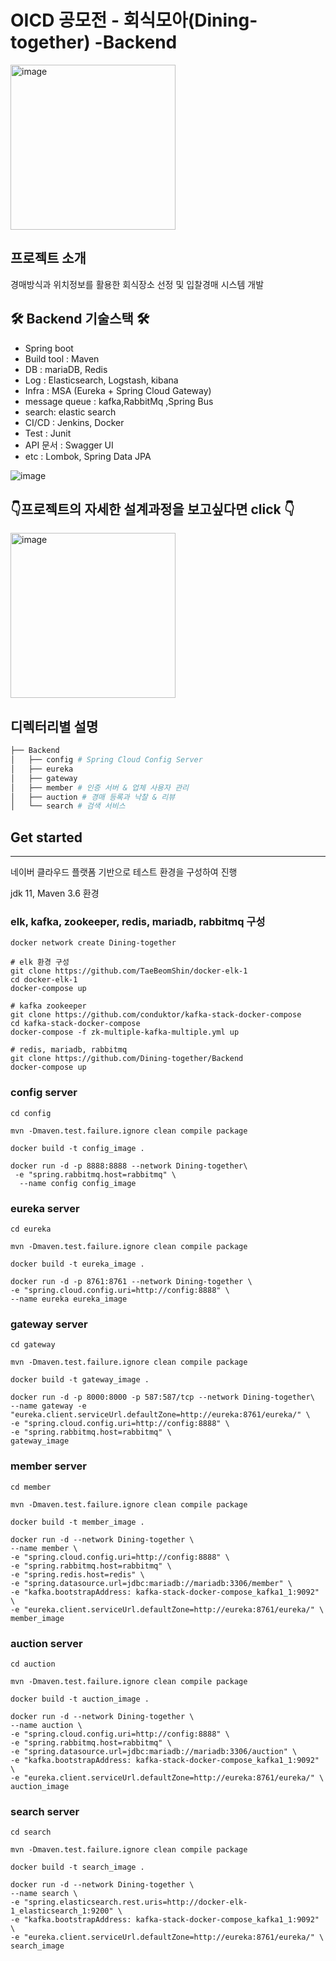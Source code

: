 # OICD 공모전 - 회식모아(Dining-together) -Backend
<img width="264" alt="image" src="https://user-images.githubusercontent.com/62784314/129598072-57ae7ac1-2192-42da-a3fb-bba8199f56d5.png">

## 프로젝트 소개

경매방식과 위치정보를 활용한 회식장소 선정 및 입찰경매 시스템 개발

## 🛠️ Backend 기술스택 🛠️

- Spring boot
- Build tool : Maven
- DB : mariaDB, Redis
- Log : Elasticsearch, Logstash, kibana
- Infra : MSA (Eureka + Spring Cloud Gateway)
- message queue : kafka,RabbitMq ,Spring Bus
- search: elastic search
- CI/CD : Jenkins, Docker
- Test : Junit
- API 문서 : Swagger UI
- etc : Lombok, Spring Data JPA

![image](https://user-images.githubusercontent.com/62784314/129598118-1e59bc66-6f9f-4e3f-b1dd-a86b3c37ca7a.png)

## :point_down:프로젝트의 자세한 설계과정을 보고싶다면 click :point_down:


<a href="https://github.com/Dining-together/Backend/wiki"><img width="264" alt="image" src="https://user-images.githubusercontent.com/62784314/129598099-ff37d45f-201f-4659-84bd-836ad47385e0.png"></a>

## 디렉터리별 설명

```bash
├── Backend
│   ├── config # Spring Cloud Config Server
│   ├── eureka
│   ├── gateway
│   ├── member # 인증 서버 & 업체 사용자 관리
│   ├── auction # 경매 등록과 낙찰 & 리뷰
│   └── search # 검색 서비스
```

## Get started

---

네이버 클라우드 플랫폼 기반으로 테스트 환경을 구성하여 진행

jdk 11, Maven 3.6 환경

### elk, kafka, zookeeper, redis, mariadb, rabbitmq 구성

```docker
docker network create Dining-together

# elk 환경 구성
git clone https://github.com/TaeBeomShin/docker-elk-1
cd docker-elk-1
docker-compose up

# kafka zookeeper
git clone https://github.com/conduktor/kafka-stack-docker-compose
cd kafka-stack-docker-compose
docker-compose -f zk-multiple-kafka-multiple.yml up

```

```docker
# redis, mariadb, rabbitmq
git clone https://github.com/Dining-together/Backend
docker-compose up
```

### config server

```docker
cd config

mvn -Dmaven.test.failure.ignore clean compile package

docker build -t config_image .

docker run -d -p 8888:8888 --network Dining-together\
 -e "spring.rabbitmq.host=rabbitmq" \
  --name config config_image
```

### eureka server

```docker
cd eureka

mvn -Dmaven.test.failure.ignore clean compile package

docker build -t eureka_image .

docker run -d -p 8761:8761 --network Dining-together \
-e "spring.cloud.config.uri=http://config:8888" \
--name eureka eureka_image
```

### gateway server

```docker
cd gateway

mvn -Dmaven.test.failure.ignore clean compile package

docker build -t gateway_image .

docker run -d -p 8000:8000 -p 587:587/tcp --network Dining-together\
--name gateway -e "eureka.client.serviceUrl.defaultZone=http://eureka:8761/eureka/" \
-e "spring.cloud.config.uri=http://config:8888" \
-e "spring.rabbitmq.host=rabbitmq" \
gateway_image
```

### member server

```docker
cd member

mvn -Dmaven.test.failure.ignore clean compile package

docker build -t member_image .

docker run -d --network Dining-together \
--name member \
-e "spring.cloud.config.uri=http://config:8888" \
-e "spring.rabbitmq.host=rabbitmq" \
-e "spring.redis.host=redis" \
-e "spring.datasource.url=jdbc:mariadb://mariadb:3306/member" \
-e "kafka.bootstrapAddress: kafka-stack-docker-compose_kafka1_1:9092" \
-e "eureka.client.serviceUrl.defaultZone=http://eureka:8761/eureka/" \
member_image
```

### auction server

```docker
cd auction

mvn -Dmaven.test.failure.ignore clean compile package

docker build -t auction_image .

docker run -d --network Dining-together \
--name auction \
-e "spring.cloud.config.uri=http://config:8888" \
-e "spring.rabbitmq.host=rabbitmq" \
-e "spring.datasource.url=jdbc:mariadb://mariadb:3306/auction" \
-e "kafka.bootstrapAddress: kafka-stack-docker-compose_kafka1_1:9092" \
-e "eureka.client.serviceUrl.defaultZone=http://eureka:8761/eureka/" \
auction_image
```

### search server

```docker
cd search

mvn -Dmaven.test.failure.ignore clean compile package

docker build -t search_image .

docker run -d --network Dining-together \
--name search \
-e "spring.elasticsearch.rest.uris=http://docker-elk-1_elasticsearch_1:9200" \
-e "kafka.bootstrapAddress: kafka-stack-docker-compose_kafka1_1:9092" \
-e "eureka.client.serviceUrl.defaultZone=http://eureka:8761/eureka/" \
search_image
```
